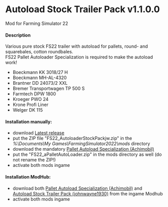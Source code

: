 # Autoload Stock Trailer Pack v1.1.0.0
Mod for Farming Simulator 22   

#### Description
Various pure stock FS22 trailer with autoload for pallets, round- and squarebales, cotton roundbales.  
FS22 Pallet Autoloader Specialization is required to make the autoload work!  
* Boeckmann KK 3018/27 H
* Boeckmann MH-AL-4320
* Brantner DD 24073/2 XXL
* Bremer Transportwagen TP 500 S
* Farmtech DPW 1800
* Kroeger PWO 24
* Krone Profi Liner
* Welger DK 115

#### Installation manually:
* download [Latest release](https://github.com/johnwayne1930/FS22_AutoloaderStockPackjw/releases/latest)
* put the ZIP file "FS22_AutoloaderStockPackjw.zip" in the  
_%\Documents\My Games\FarmingSimulator2022\mods_ directory
* download the mandatory [Pallet Autoload Specialization (Achimobil)](https://farming-simulator.com/mod.php?mod_id=228819)
* put the "FS22_aPalletAutoLoader.zip" in the mods directory as well (do not rename the ZIP!)
* activate both mods ingame

#### Installation ModHub:
* download both [Pallet Autoload Specialization (Achimobil)](https://farming-simulator.com/mod.php?mod_id=228819) and  
[Autoload Stock Trailer Pack (johnwayne1930)](https://farming-simulator.com/mod.php?mod_id=233456) from the ingame Modhub
* activate both mods ingame


